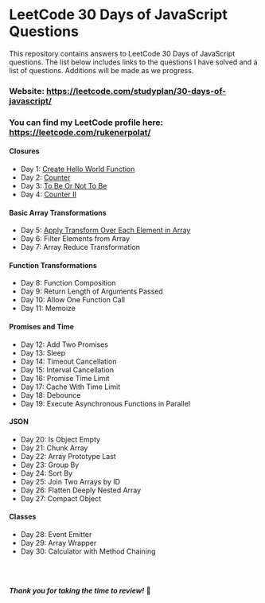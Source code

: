 # LeetCode 30 Days of JavaScript Questions

This repository contains answers to LeetCode 30 Days of JavaScript questions. The list below includes links to the questions I have solved and a list of questions. Additions will be made as we progress.

### Website: https://leetcode.com/studyplan/30-days-of-javascript/

### You can find my LeetCode profile here: https://leetcode.com/rukenerpolat/

<h4>Closures</h4>
<ul>
    <li>Day 1: <a href="https://github.com/rukenerpolat/LeetCode-30-Days-of-JavaScript/blob/main/01-Closures/day-1-createHelloWorldFunction.js" target="_blank">Create Hello World Function</a>
    <li>Day 2: <a href="https://github.com/rukenerpolat/LeetCode-30-Days-of-JavaScript/blob/main/01-Closures/day-2-counter.js">Counter</a></li>
    <li>Day 3: <a href="https://github.com/rukenerpolat/LeetCode-30-Days-of-JavaScript/blob/main/01-Closures/day-3-toBeOrNotToBe.js">To Be Or Not To Be</a></li>
    <li>Day 4: <a href="https://github.com/rukenerpolat/LeetCode-30-Days-of-JavaScript/blob/main/01-Closures/day-4-counterII.js">Counter II</a></li>
</ul>
<h4>Basic Array Transformations</h4>
<ul>
    <li>Day 5: <a href="https://github.com/rukenerpolat/LeetCode-30-Days-of-JavaScript/blob/main/02-Basic%20Array%20Transformations/day-5-applyTransformOverEachElementInArray.js">Apply Transform Over Each Element in Array</a></li>
    <li>Day 6: Filter Elements from Array</li>
    <li>Day 7: Array Reduce Transformation</li>
</ul>
<h4>Function Transformations</h4>
<ul>
    <li>Day 8: Function Composition</li>
    <li>Day 9: Return Length of Arguments Passed</li>
    <li>Day 10: Allow One Function Call</li>
    <li>Day 11: Memoize</li>
</ul>
<h4>Promises and Time</h4>
<ul>
    <li>Day 12: Add Two Promises</li>
    <li>Day 13: Sleep</li>
    <li>Day 14: Timeout Cancellation</li>
    <li>Day 15: Interval Cancellation</li>
    <li>Day 16: Promise Time Limit</li>
    <li>Day 17: Cache With Time Limit</li>
    <li>Day 18: Debounce</li>
    <li>Day 19: Execute Asynchronous Functions in Parallel</li>
</ul>
<h4>JSON</h4>
<ul>
    <li>Day 20: Is Object Empty</li>
    <li>Day 21: Chunk Array</li>
    <li>Day 22: Array Prototype Last</li>
    <li>Day 23: Group By</li>
    <li>Day 24: Sort By</li>
    <li>Day 25: Join Two Arrays by ID</li>
    <li>Day 26: Flatten Deeply Nested Array</li>
    <li>Day 27: Compact Object</li>
</ul>
<h4>Classes</h4>
<ul>
    <li>Day 28: Event Emitter</li>
    <li>Day 29: Array Wrapper </li>
    <li>Day 30: Calculator with Method Chaining </li>
</ul>

<br>
<br>

**_Thank you for taking the time to review!_** 🖖
